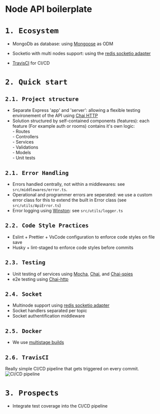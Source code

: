 # Node API boilerplate
# `1. Ecosystem`
* MongoDb as database: using [Mongoose](https://mongoosejs.com/) as ODM

* Socketio with multi nodes support: using the [redis socketio adapter](https://github.com/socketio/socket.io-redis-adapter)
* [TravisCI](https://travis-ci.com/) for CI/CD

# `2. Quick start`
## `2.1. Project structure`
* Separate Express 'app' and 'server': allowing a flexible testing environement of the API using [Chai HTTP](https://www.chaijs.com/plugins/chai-http/)
* Solution structured by self-contained components (features): each feature (For example auth or rooms) contains it's own logic: <br>
         - Routes <br> 
         - Controllers <br>
         - Services <br>
         - Validations <br>
         - Models <br>
         - Unit tests
## `2.1. Error Handling`
* Errors handled centrally, not within a middlewares: see `src/middlewares/error.ts`.
* Operational and programmer errors are seperated: we use a custom error class for this to extend the built in Error class (see `src/utils/ApiError.ts`)
* Error logging using [Winston](https://www.npmjs.com/package/winston): see `src/utils/logger.ts`
## `2.2. Code Style Practices`
* Eslint + Prettier + VsCode configuration to enforce code styles on file save
* Husky + lint-staged to enforce code styles before commits
## `2.3. Testing`
* Unit testing of services using [Mocha](https://mochajs.org/), [Chai](https://www.chaijs.com/), and [Chai-spies](https://www.chaijs.com/plugins/chai-spies/)
* e2e testing using [Chai-http](https://www.chaijs.com/plugins/chai-http/)


## `2.4. Socket`
* Multinode support using [redis socketio adapter](https://github.com/socketio/socket.io-redis-adapter)
* Socket handlers separated per topic
* Socket authentification middleware

## `2.5. Docker`
* We use [multistage builds](https://docs.docker.com/develop/develop-images/multistage-build/)

## `2.6. TravisCI`
Really simple CI/CD pipeline that gets triggered on every commit.
![CI/CD pipeline](https://i.ibb.co/rxJYv5Y/Untitled-Diagram-28.png)

# `3. Prospects`
* Integrate test coverage into the CI/CD pipeline



